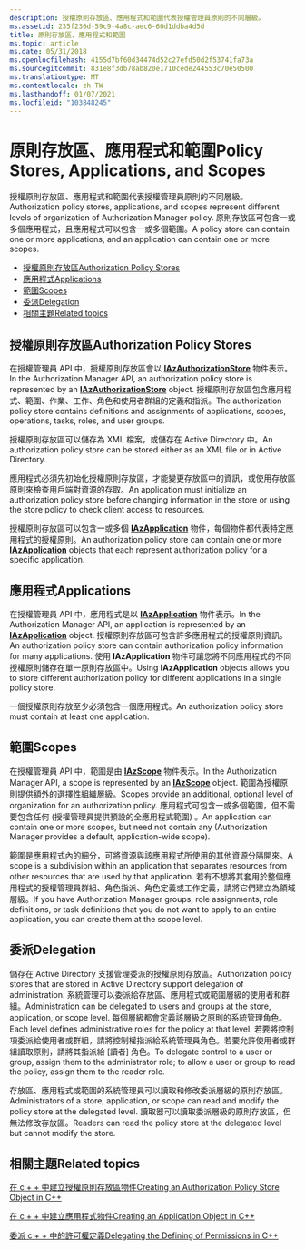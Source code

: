 ```yaml
---
description: 授權原則存放區、應用程式和範圍代表授權管理員原則的不同層級。
ms.assetid: 235f236d-59c9-4a8c-aec6-60d1ddba4d5d
title: 原則存放區、應用程式和範圍
ms.topic: article
ms.date: 05/31/2018
ms.openlocfilehash: 4155d7bf60d34474d52c27efd50d2f53741fa73a
ms.sourcegitcommit: 831e8f3db78ab820e1710cede244553c70e50500
ms.translationtype: MT
ms.contentlocale: zh-TW
ms.lasthandoff: 01/07/2021
ms.locfileid: "103848245"
---
```

# <a name="policy-stores-applications-and-scopes"></a><span data-ttu-id="b16bd-103">原則存放區、應用程式和範圍</span><span class="sxs-lookup"><span data-stu-id="b16bd-103">Policy Stores, Applications, and Scopes</span></span>

<span data-ttu-id="b16bd-104">授權原則存放區、應用程式和範圍代表授權管理員原則的不同層級。</span><span class="sxs-lookup"><span data-stu-id="b16bd-104">Authorization policy stores, applications, and scopes represent different levels of organization of Authorization Manager policy.</span></span> <span data-ttu-id="b16bd-105">原則存放區可包含一或多個應用程式，且應用程式可以包含一或多個範圍。</span><span class="sxs-lookup"><span data-stu-id="b16bd-105">A policy store can contain one or more applications, and an application can contain one or more scopes.</span></span>

-   [<span data-ttu-id="b16bd-106">授權原則存放區</span><span class="sxs-lookup"><span data-stu-id="b16bd-106">Authorization Policy Stores</span></span>](#authorization-policy-stores)
-   [<span data-ttu-id="b16bd-107">應用程式</span><span class="sxs-lookup"><span data-stu-id="b16bd-107">Applications</span></span>](#policy-stores-applications-and-scopes)
-   [<span data-ttu-id="b16bd-108">範圍</span><span class="sxs-lookup"><span data-stu-id="b16bd-108">Scopes</span></span>](#policy-stores-applications-and-scopes)
-   [<span data-ttu-id="b16bd-109">委派</span><span class="sxs-lookup"><span data-stu-id="b16bd-109">Delegation</span></span>](#delegation)
-   [<span data-ttu-id="b16bd-110">相關主題</span><span class="sxs-lookup"><span data-stu-id="b16bd-110">Related topics</span></span>](#related-topics)

## <a name="authorization-policy-stores"></a><span data-ttu-id="b16bd-111">授權原則存放區</span><span class="sxs-lookup"><span data-stu-id="b16bd-111">Authorization Policy Stores</span></span>

<span data-ttu-id="b16bd-112">在授權管理員 API 中，授權原則存放區會以 [**IAzAuthorizationStore**](/windows/desktop/api/Azroles/nn-azroles-iazauthorizationstore) 物件表示。</span><span class="sxs-lookup"><span data-stu-id="b16bd-112">In the Authorization Manager API, an authorization policy store is represented by an [**IAzAuthorizationStore**](/windows/desktop/api/Azroles/nn-azroles-iazauthorizationstore) object.</span></span> <span data-ttu-id="b16bd-113">授權原則存放區包含應用程式、範圍、作業、工作、角色和使用者群組的定義和指派。</span><span class="sxs-lookup"><span data-stu-id="b16bd-113">The authorization policy store contains definitions and assignments of applications, scopes, operations, tasks, roles, and user groups.</span></span>

<span data-ttu-id="b16bd-114">授權原則存放區可以儲存為 XML 檔案，或儲存在 Active Directory 中。</span><span class="sxs-lookup"><span data-stu-id="b16bd-114">An authorization policy store can be stored either as an XML file or in Active Directory.</span></span>

<span data-ttu-id="b16bd-115">應用程式必須先初始化授權原則存放區，才能變更存放區中的資訊，或使用存放區原則來檢查用戶端對資源的存取。</span><span class="sxs-lookup"><span data-stu-id="b16bd-115">An application must initialize an authorization policy store before changing information in the store or using the store policy to check client access to resources.</span></span>

<span data-ttu-id="b16bd-116">授權原則存放區可以包含一或多個 [**IAzApplication**](/windows/desktop/api/Azroles/nn-azroles-iazapplication) 物件，每個物件都代表特定應用程式的授權原則。</span><span class="sxs-lookup"><span data-stu-id="b16bd-116">An authorization policy store can contain one or more [**IAzApplication**](/windows/desktop/api/Azroles/nn-azroles-iazapplication) objects that each represent authorization policy for a specific application.</span></span>

## <a name="applications"></a><span data-ttu-id="b16bd-117">應用程式</span><span class="sxs-lookup"><span data-stu-id="b16bd-117">Applications</span></span>

<span data-ttu-id="b16bd-118">在授權管理員 API 中，應用程式是以 [**IAzApplication**](/windows/desktop/api/Azroles/nn-azroles-iazapplication) 物件表示。</span><span class="sxs-lookup"><span data-stu-id="b16bd-118">In the Authorization Manager API, an application is represented by an [**IAzApplication**](/windows/desktop/api/Azroles/nn-azroles-iazapplication) object.</span></span> <span data-ttu-id="b16bd-119">授權原則存放區可包含許多應用程式的授權原則資訊。</span><span class="sxs-lookup"><span data-stu-id="b16bd-119">An authorization policy store can contain authorization policy information for many applications.</span></span> <span data-ttu-id="b16bd-120">使用 **IAzApplication** 物件可讓您將不同應用程式的不同授權原則儲存在單一原則存放區中。</span><span class="sxs-lookup"><span data-stu-id="b16bd-120">Using **IAzApplication** objects allows you to store different authorization policy for different applications in a single policy store.</span></span>

<span data-ttu-id="b16bd-121">一個授權原則存放至少必須包含一個應用程式。</span><span class="sxs-lookup"><span data-stu-id="b16bd-121">An authorization policy store must contain at least one application.</span></span>

## <a name="scopes"></a><span data-ttu-id="b16bd-122">範圍</span><span class="sxs-lookup"><span data-stu-id="b16bd-122">Scopes</span></span>

<span data-ttu-id="b16bd-123">在授權管理員 API 中，範圍是由 [**IAzScope**](/windows/desktop/api/Azroles/nn-azroles-iazscope) 物件表示。</span><span class="sxs-lookup"><span data-stu-id="b16bd-123">In the Authorization Manager API, a scope is represented by an [**IAzScope**](/windows/desktop/api/Azroles/nn-azroles-iazscope) object.</span></span> <span data-ttu-id="b16bd-124">範圍為授權原則提供額外的選擇性組織層級。</span><span class="sxs-lookup"><span data-stu-id="b16bd-124">Scopes provide an additional, optional level of organization for an authorization policy.</span></span> <span data-ttu-id="b16bd-125">應用程式可包含一或多個範圍，但不需要包含任何 (授權管理員提供預設的全應用程式範圍) 。</span><span class="sxs-lookup"><span data-stu-id="b16bd-125">An application can contain one or more scopes, but need not contain any (Authorization Manager provides a default, application-wide scope).</span></span>

<span data-ttu-id="b16bd-126">範圍是應用程式內的細分，可將資源與該應用程式所使用的其他資源分隔開來。</span><span class="sxs-lookup"><span data-stu-id="b16bd-126">A scope is a subdivision within an application that separates resources from other resources that are used by that application.</span></span> <span data-ttu-id="b16bd-127">若有不想將其套用於整個應用程式的授權管理員群組、角色指派、角色定義或工作定義，請將它們建立為領域層級。</span><span class="sxs-lookup"><span data-stu-id="b16bd-127">If you have Authorization Manager groups, role assignments, role definitions, or task definitions that you do not want to apply to an entire application, you can create them at the scope level.</span></span>

## <a name="delegation"></a><span data-ttu-id="b16bd-128">委派</span><span class="sxs-lookup"><span data-stu-id="b16bd-128">Delegation</span></span>

<span data-ttu-id="b16bd-129">儲存在 Active Directory 支援管理委派的授權原則存放區。</span><span class="sxs-lookup"><span data-stu-id="b16bd-129">Authorization policy stores that are stored in Active Directory support delegation of administration.</span></span> <span data-ttu-id="b16bd-130">系統管理可以委派給存放區、應用程式或範圍層級的使用者和群組。</span><span class="sxs-lookup"><span data-stu-id="b16bd-130">Administration can be delegated to users and groups at the store, application, or scope level.</span></span> <span data-ttu-id="b16bd-131">每個層級都會定義該層級之原則的系統管理角色。</span><span class="sxs-lookup"><span data-stu-id="b16bd-131">Each level defines administrative roles for the policy at that level.</span></span> <span data-ttu-id="b16bd-132">若要將控制項委派給使用者或群組，請將控制權指派給系統管理員角色。若要允許使用者或群組讀取原則，請將其指派給 [讀者] 角色。</span><span class="sxs-lookup"><span data-stu-id="b16bd-132">To delegate control to a user or group, assign them to the administrator role; to allow a user or group to read the policy, assign them to the reader role.</span></span>

<span data-ttu-id="b16bd-133">存放區、應用程式或範圍的系統管理員可以讀取和修改委派層級的原則存放區。</span><span class="sxs-lookup"><span data-stu-id="b16bd-133">Administrators of a store, application, or scope can read and modify the policy store at the delegated level.</span></span> <span data-ttu-id="b16bd-134">讀取器可以讀取委派層級的原則存放區，但無法修改存放區。</span><span class="sxs-lookup"><span data-stu-id="b16bd-134">Readers can read the policy store at the delegated level but cannot modify the store.</span></span>

## <a name="related-topics"></a><span data-ttu-id="b16bd-135">相關主題</span><span class="sxs-lookup"><span data-stu-id="b16bd-135">Related topics</span></span>

<dl> <dt>

[<span data-ttu-id="b16bd-136">在 c + + 中建立授權原則存放區物件</span><span class="sxs-lookup"><span data-stu-id="b16bd-136">Creating an Authorization Policy Store Object in C++</span></span>](creating-an-authorization-policy-store-object-in-c--.md)
</dt> <dt>

[<span data-ttu-id="b16bd-137">在 c + + 中建立應用程式物件</span><span class="sxs-lookup"><span data-stu-id="b16bd-137">Creating an Application Object in C++</span></span>](creating-an-application-object-in-c--.md)
</dt> <dt>

[<span data-ttu-id="b16bd-138">委派 c + + 中的許可權定義</span><span class="sxs-lookup"><span data-stu-id="b16bd-138">Delegating the Defining of Permissions in C++</span></span>](delegating-the-defining-of-permissions-in-c--.md)
</dt> </dl>

 

 



